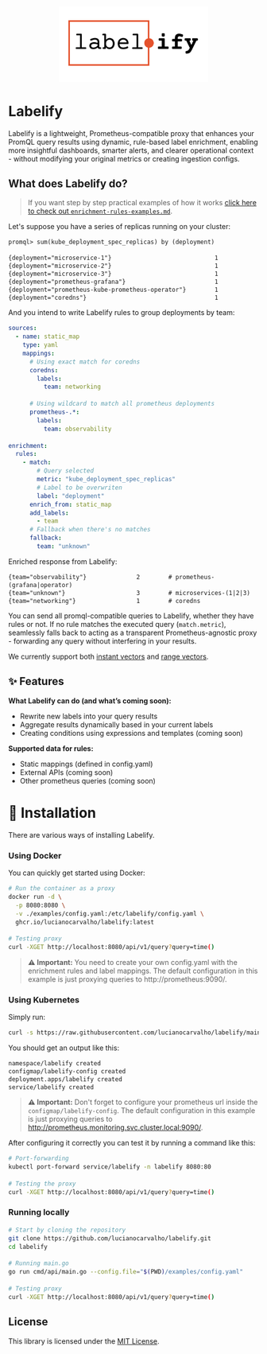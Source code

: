 <p align="center">
  <picture>
    <source media="(prefers-color-scheme: dark)" srcset="./.github/assets/labelify-logo-dark-mode.svg">
    <source media="(prefers-color-scheme: light)" srcset="./.github/assets/labelify-logo-light-mode.svg">
    <img alt="Logo" src="./.github/assets/labelify-logo-light-mode.svg" width="300">
  </picture>
</p>

# Labelify

Labelify is a lightweight, Prometheus-compatible proxy that enhances your PromQL query results using dynamic, rule-based label enrichment, enabling more insightful dashboards, smarter alerts, and clearer operational context - without modifying your original metrics or creating ingestion configs.

## What does Labelify do?

> If you want step by step practical examples of how it works [click here to check out `enrichment-rules-examples.md`](./docs/enrichment-rules-examples.md). 

Let's suppose you have a series of replicas running on your cluster:

```
promql> sum(kube_deployment_spec_replicas) by (deployment)

{deployment="microservice-1"}                             1
{deployment="microservice-2"}                             1
{deployment="microservice-3"}                             1
{deployment="prometheus-grafana"}                         1
{deployment="prometheus-kube-prometheus-operator"}        1
{deployment="coredns"}                                    1
```

And you intend to write Labelify rules to group deployments by team:

```yml
sources:
  - name: static_map
    type: yaml
    mappings:
      # Using exact match for coredns
      coredns:
        labels:
          team: networking

      # Using wildcard to match all prometheus deployments
      prometheus-.*:
        labels:
          team: observability

enrichment:
  rules:
    - match:
        # Query selected
        metric: "kube_deployment_spec_replicas"
        # Label to be overwriten
        label: "deployment"
      enrich_from: static_map
      add_labels:
        - team
      # Fallback when there's no matches
      fallback:
        team: "unknown"
```

Enriched response from Labelify:

```
{team="observability"}              2        # prometheus-(grafana|operator)
{team="unknown"}                    3        # microservices-(1|2|3)
{team="networking"}                 1        # coredns
```

You can send all promql-compatible queries to Labelify, whether they have rules or not. If no rule matches the executed query (`match.metric`), seamlessly falls back to acting as a transparent Prometheus-agnostic proxy - forwarding any query without interfering in your results. 

We currently support both [instant vectors](https://prometheus.io/docs/prometheus/latest/querying/api/#instant-vectors) and [range vectors](https://prometheus.io/docs/prometheus/latest/querying/api/#range-vectors).

## ✨ Features

**What Labelify can do (and what’s coming soon):**

- Rewrite new labels into your query results
- Aggregate results dynamically based in your current labels
- Creating conditions using expressions and templates (coming soon)

**Supported data for rules:**

- Static mappings (defined in config.yaml)
- External APIs (coming soon)
- Other prometheus queries (coming soon)

# 🚀 Installation

There are various ways of installing Labelify.

### Using Docker

You can quickly get started using Docker:

```bash
# Run the container as a proxy
docker run -d \
  -p 8080:8080 \
  -v ./examples/config.yaml:/etc/labelify/config.yaml \
  ghcr.io/lucianocarvalho/labelify:latest

# Testing proxy
curl -XGET http://localhost:8080/api/v1/query?query=time()
```
> **⚠️ Important:** You need to create your own config.yaml with the enrichment rules and label mappings. The default configuration in this example is just proxying queries to http://prometheus:9090/.

### Using Kubernetes

Simply run:

```bash
curl -s https://raw.githubusercontent.com/lucianocarvalho/labelify/main/k8s/manifest.yaml | kubectl apply -f -
```

You should get an output like this:
```  
namespace/labelify created
configmap/labelify-config created
deployment.apps/labelify created
service/labelify created
```

> **⚠️ Important:** Don't forget to configure your prometheus url inside the `configmap/labelify-config`. The default configuration in this example is just proxying queries to http://prometheus.monitoring.svc.cluster.local:9090/.

After configuring it correctly you can test it by running a command like this:

```bash
# Port-forwarding
kubectl port-forward service/labelify -n labelify 8080:80

# Testing the proxy
curl -XGET http://localhost:8080/api/v1/query?query=time()
```

### Running locally

```bash
# Start by cloning the repository
git clone https://github.com/lucianocarvalho/labelify.git
cd labelify

# Running main.go
go run cmd/api/main.go --config.file="$(PWD)/examples/config.yaml"

# Testing proxy
curl -XGET http://localhost:8080/api/v1/query?query=time()
```

## License

This library is licensed under the [MIT License](LICENSE).